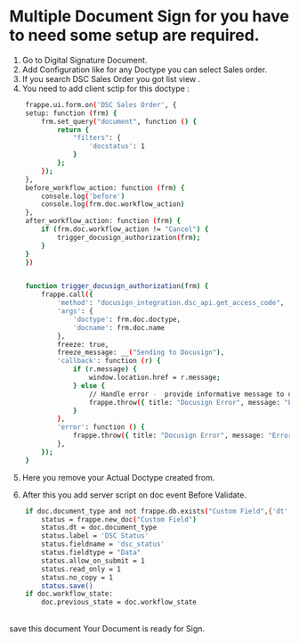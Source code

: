 # Multiple Document Sign for you have to need some setup are required.

1. Go to Digital Signature Document.
2. Add Configuration like for any Doctype you can select Sales order.
3. If you search DSC Sales Order you got list view .
4. You need to add client sctip for this doctype :
```bash
    frappe.ui.form.on('DSC Sales Order', {
	setup: function (frm) {
		frm.set_query("document", function () {
			return {
				"filters": {
					'docstatus': 1
				}
			};
		});
	},
	before_workflow_action: function (frm) {
		console.log('before')
		console.log(frm.doc.workflow_action)
	},
	after_workflow_action: function (frm) {
		if (frm.doc.workflow_action != "Cancel") {
			trigger_docusign_authorization(frm);
		}
	}
    })


    function trigger_docusign_authorization(frm) {
        frappe.call({
            'method': "docusign_integration.dsc_api.get_access_code",
            'args': {
                'doctype': frm.doc.doctype,
                'docname': frm.doc.name
            },
            freeze: true,
            freeze_message: __("Sending to Docusign"),
            'callback': function (r) {
                if (r.message) {
                    window.location.href = r.message;
                } else {
                    // Handle error -  provide informative message to user
                    frappe.throw({ title: "Docusign Error", message: "Error initiating Docusign signing." });
                }
            },
            'error': function () {
                frappe.throw({ title: "Docusign Error", message: "Error communicating with Docusign." });
            },
        });
    }

```


5. Here you remove your Actual Doctype created from.

6. After this you add server script on doc event Before Validate.
```bash
	if doc.document_type and not frappe.db.exists("Custom Field",{'dt':doc.document_type,'fieldname':'dsc_status'}):
		status = frappe.new_doc("Custom Field")
		status.dt = doc.document_type
		status.label = 'DSC Status'
		status.fieldname = 'dsc_status'
		status.fieldtype = "Data"
		status.allow_on_submit = 1
		status.read_only = 1
		status.no_copy = 1 
		status.save()
	if doc.workflow_state:
		doc.previous_state = doc.workflow_state

```

<br>
save this document Your Document is ready for Sign.





